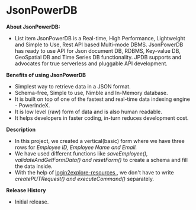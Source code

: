 ﻿# JsonPowerDB
**About JsonPowerDB:**
 - List item JsonPowerDB is a Real-time, High Performance, Lightweight and Simple to Use, Rest API based Multi-mode DBMS. JsonPowerDB has ready to use API for Json document DB, RDBMS, Key-value DB, GeoSpatial DB and Time Series DB functionality. JPDB supports and advocates for true serverless and pluggable API development.

**Benefits of using JsonPowerDB**
 - Simplest way to retrieve data in a JSON format. 
 - Schema-free, Simple to use, Nimble and In-Memory database. 
 - It is built on top of one of the fastest and real-time data indexing engine - PowerIndeX.
 -  It is low level (raw) form of data and is also human readable.
 -  It helps developers in faster coding, in-turn reduces development cost.

 **Description**
 

 - In this project, we created a vertical(basic) form where we have three rows for *Employee ID, Employee Name *and* Email.*
 - We have used different functions like *saveEmployee(), validateAndGetFormData() *and* resetForm()* to create a schema and fill the data inside.
 - With the help of [login2explore-resources ](https://login2explore.com/jpdb/resources/js/0.0.3/jpdb-commons.js), we don't have to write *createPUTRequest() *and* executeCommand()* separately.

**Release History**

 - Initial release.

